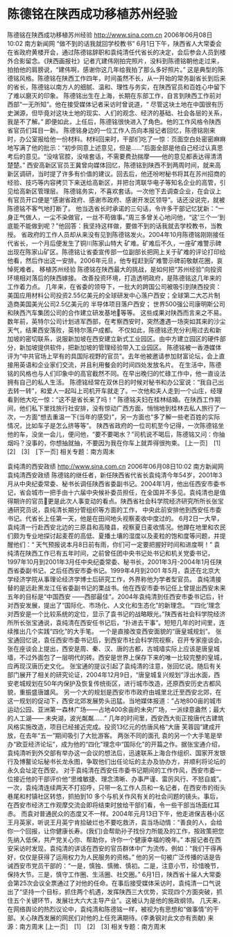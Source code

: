 # 陈德铭在陕西成功移植苏州经验

陈德铭在陕西成功移植苏州经验
http://www.sina.com.cn 2006年06月08日10:02 南方新闻网
“做不到的话我就回学校教书”
6月1日下午，陕西省人大常委会在省政府黄楼开会，通过陈德铭辞职和袁纯清任代省长的决定，会后参会人员到楼外合影留念。《陕西画报社》记者亢建伟刚拍完照片，没料到陈德铭朝他走过来，拍拍他的肩膀说，“建伟啊，感谢你这几年给我拍了那么多好照片。”
这是典型的陈德铭风格。陈德铭在陕西工作四年，时间虽然不长，从一开始的常务副省长到后来的省长，陈德铭以南方人的细腻、温和、理性与务实，在陕西官员和百姓心中留下了难以磨灭的印象。
陈德铭出生在上海，长期在东部工作，自言到陕西工作前对西部“一无所知”。他在接受媒体记者采访时曾说道，“ 尽管这块土地在中国很有历史渊源，但毕竟对这块土地的现实、人们的观念、经济的基础、社会各层的关系，我是不了解。”
即便如此，上任后，陈德铭很快进入了角色。他的工作风格令陕西省官员们耳目一新。
陈德铭身边的一位工作人员向本报记者回忆，陈德铭刚来时，办公室报给他一份材料。材料回来时，干部们吃了一惊：页面空白处密密麻麻地写满了他的批示：“初步同意上述意见，但是……”后面全部是他自己经过认真思考后的意见。“没啥官腔，没啥套话，不需要费劲揣摩——他的意见都表达得清清楚楚。”
西安高新区官员王冀曾向媒体回忆，陈德铭到陕西不到两周时间，就来高新区调研，当时提了许多有价值的建议。回去后，他还吩咐秘书将其在苏州招商的经验、技巧等内容拷贝下来送给高新区，并把台湾联华电子等知名企业的高管，引见给高新区管理层。
陈德铭务实，不喜欢套话。一次他下去调查企业，在会议上有官员开口便是“感谢省政府、感谢市政府、感谢开发区领导”。话还没说完，就被陈德铭不客气地打断了。
他当选省长时承诺的三句话，令许多干部记忆犹新：“一身正气做人，一尘不染做官，一丝不苟做事。”周三多曾关心地问他，“这‘三个一’到底能不能做到呢？”他回答：我坚持这样做，要做不到的话我就去学校教书，当教授。
省政府的工作人员却从来没有见到陈德铭发火。2004年10月陈德铭刚刚接任代省长，一个月后便发生了铜川陈家山特大
矿难。矿难后不久，一座矿难警示碑出现在陈家山矿区。陈德铭让省委宣传部一位副部长把网上关于矿难的评论打印给他看，然后作出这一安排。2006年元旦，他专程赶到矿难警示碑前敬献花圈，哀悼死难者。
移植苏州经验
陈德铭在陕西最大的挑战，是如何把“苏州经验”向投资环境相对落后的陕西嫁接。
改善投资环境，打造透明政府，是陈德铭这几年来的工作着力点。
几年来，在省委的领导下，一批大的跨国公司被吸引到陕西投资：美国应用材料公司投资2.55亿美元的全球研发中心落户西安；全球第二大芯片制造商美国美光公司2.5亿美元的
半导体项目落户西安；
世界500强公司康明斯公司和陕西汽车集团公司的合作建立研发基地等等。
这些成果对陕西而言来之不易。数年前，英特尔公司计划进军西部，在考察西安时，突然遭遇一场突如其来的沙尘天气，结果西安落败，英特尔落户成都。
不仅如此，陈德铭还充分利用过去和新加坡的密切联系，说服新加坡在西安建立新式工业园区。由中方建立园区的硬件部分，新加坡提供软件，把新加坡的管理经验带入工业园区。
陈德铭被一香港媒体评为“中共官场上罕有的具国际视野的官员”。去年他被邀请参加财富论坛，会上直接用英语和企业家们交流，并且利用餐会的时间四处发放名片。
在生活中，陈德铭的风格也与人们印象中的高官截然不同。在早出晚归的忙碌工作中，他一直设法拥有自己的私人生活。
陈德铭经常在双休日的时候对秘书和办公室说：“我自己出去转一转”，和爱人一起叫上司机开车就走了。一次他和夫人走到一个山庄，经理看到他大吃一惊：“这不是省长来了吗！”
陈德铭夫妇在桂林结婚。在陕西工作期间，他们私下里找旅行社安排，没有惊动广西方面，悄悄地到桂林去私人旅行了一次，一方面“想去重温一下(当年的感受)”，另一方面也“多了解一些老百姓的实际情况，比如车子是怎么挤等等”。
陕西省政府的一位司机至今记得，一次陈德铭坐他的车，没坐一会儿，便问他，“要不要喝水？”司机说不喝后，陈德铭又问：你抽烟吗？没事的，你想抽就抽，不要因为我在你车上就弄得很拘束。
[上一页]　[1]　[2]　[3]　[下一页]
相关专题：南方周末 

袁纯清的西安政绩
http://www.sina.com.cn 2006年06月08日10:02 南方新闻网
袁纯清西安政绩
陈德铭的继任者，新任陕西省代省长袁纯清今年54岁，2001年3月从中央纪委常委、秘书长调任陕西省委副书记。2004年1月，他出任西安市委书记，省会城市一把手由十六届中央候补委员担任，在全国并不多见。袁纯清也是值得期许的官员更是此次人事变动的看点。陕西省社会科学院经济研究所所长张宝通研究员说，袁纯清长期分管组织等方面的工作，
中央此前安排他到西安任市委书记。代省长上任第一天，他是在田间地头视察麦收中度过的。
6月2日一大早，袁纯清一行赴西安北边的三原县和高陵县，视察夏日麦收情况。他蹲在地里和农民们颇为专业地探讨起麦茬的高低、夏播土壤的湿度以及麦粒的饱和度等问题，并提醒他们：“
天气预报说本月8日前有雨，你们可一定要把握好时间和进度啊！”
袁纯清在陕西工作已有五年时间，之前曾任团中央书记处书记和机关党委书记，1997年10月到2001年3月任中央纪委常委、秘书长，2001年3月-2004年1月任陕西省委副书记，之后任西安市委书记。1999年4月到2001 年5月，袁还在北京大学经济学院从事理论经济学博士后研究工作，外界称他为学者型官员。
袁纯清接替的是远赴黑龙江任省委副书记的栗战书。他在西安市委书记任上曾提出西安未来五年的目标是“中国西安 ——西部最佳”。2004年袁纯清到任西安市委书记后，针对西安发展，提出了“国际化、市场化、人文化和生态化”的新理念。
“‘四化’理念对西安是一个比较系统的定位，显示了袁书记的战略眼光。”陕西省社会科学院经济所所长张宝通说，袁纯清在西安任书记后，“扑进去干事”。短短几年的时间里，连续推出几个实践“四化”的大手笔。
一个是直接改变西安面貌的“唐皇城规划”。
张宝通回忆说，袁任西安市委书记后，到西安市社会科学院视察，召开专家座谈会。张在座谈会上提出，西安是周、秦、汉、唐的古都，古城墙实际上应该是唐皇城墙，不过外面包了一层明代的砖。西安是世界上保存下来的唯一比较完整的皇城，应再现汉唐历史文化。
张宝通的提议引起了袁纯清的注意，张回忆说。随后有关部门展开了相关的研究论证，2004年12月9日，“唐皇城复兴规划”浮出水面，西安老城规划在50年内保护及恢复传统街区，进行城市改造，还原西安历史古都风貌，重振盛唐雄风。
另一个大的规划是西安市市政府由城里北迁至西安北郊，在这一规划的促动下，西安北郊发展势头迅猛。当地媒体报道：“占地800亩的城市运动公园、亚洲第一森林广场——占地400余亩的未央广场，一派绿意盎然；最大的人工湖—— 未央湖，波光粼粼……”
几年的时间里，西安西大街正按唐代古建筑风格实施改造，项目已经接近完成。投资13亿元的仿唐风格“大唐
芙蓉园”建成开放，在去年“五一”期间吸引了大批游客。
两张不同的面孔
袁的另一个大手笔是举办“欧亚经济论坛”，成为他的“四化”理念中“国际化”的开篇之作。据张宝通介绍，袁纯清听到外交部有举办这一会议的想法后，迅速联系上海合作组织、国家开发银行及博鳌论坛秘书长龙永图，争取他们出任论坛的主办及协办方，并顺利将论坛的永久会址定在西安。
对于袁纯清在西安任市委书记期间的工作作风，西安市委一位接近他的干部评价他“思维敏捷、理念清晰、办事严谨、雷厉风行、不怒自威”。
一次，袁纯清连续两天不打招呼，只带一名工作人员和一名记者，在西安市的街头巷尾和村镇社区转悠，抓拍到10 多个与机关作风有关的社会问题的镜头。事后，在西安市经济工作观摩交流会即将结束时放给干部们看，令一些干部当场面红耳赤。
而袁对普通民众的态度又不一样。2004年元月13日下午，他走进保吉巷小区王月英家，听说王月英宁肯拾破烂也不要吃救济，袁当场动情：“善良的人，会给你一个回报，让你健康长寿。(我们)会帮助孙子找份力所能及的工作，按政策把您先纳入低保，共产党关心你、帮助你，许你一个健康幸福的晚年。”
本报记者在西安采访时发现，袁纯清的讲话在西安的官员群体中广为流传。例如：“我们干得再好，仅仅是获得了运用权力为人民服务的资格。”
他的另一句被广泛传播的话是告诫西安市党员干部的：“一是，慎独、慎微、慎初。二是，注意小节，珍惜晚节，保持大节。三是，慎守工作圈、生活圈、社交圈。”
6月1日，陕西省十届人大常委会第25次会议全票通过了对他的任命。在事后接受媒体采访时，袁纯清一口气说出了“坚持一个目标，抓住两个机遇，发挥陕西三大优势，实现四个方面突破，抓住五个关键环节，发展壮大六大主导产业”。这被认为是他的施政纲领。
几天来，在网络舆论的热烈议论中，袁纯清和陈德铭一样，被视为有思想和“做事情”的干部。关心陕西发展的网民们对他的上任充满期待。(李勇钢对此文亦有贡献) 来源：南方周末
[上一页]　[1]　[2]　[3]
相关专题：南方周末 

